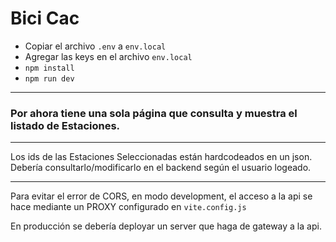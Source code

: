 # Bici Cac

- Copiar el archivo `.env` a `env.local`
- Agregar las keys en el archivo `env.local`
- `npm install`
- `npm run dev`

---

### Por ahora tiene una sola página que consulta y muestra el listado de Estaciones.

---

Los ids de las Estaciones Seleccionadas están hardcodeados en un json. Debería consultarlo/modificarlo en el backend según el usuario logeado.

---

Para evitar el error de CORS, en modo development, el acceso a la api se hace mediante un PROXY configurado en `vite.config.js`

En producción se debería deployar un server que haga de gateway a la api.
